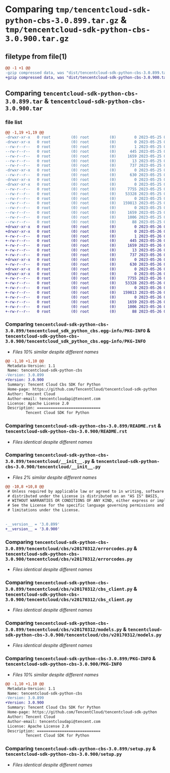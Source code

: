 # Comparing `tmp/tencentcloud-sdk-python-cbs-3.0.899.tar.gz` & `tmp/tencentcloud-sdk-python-cbs-3.0.900.tar.gz`

## filetype from file(1)

```diff
@@ -1 +1 @@
-gzip compressed data, was "dist/tencentcloud-sdk-python-cbs-3.0.899.tar", last modified: Thu May 25 00:19:13 2023, max compression
+gzip compressed data, was "dist/tencentcloud-sdk-python-cbs-3.0.900.tar", last modified: Fri May 26 02:12:36 2023, max compression
```

## Comparing `tencentcloud-sdk-python-cbs-3.0.899.tar` & `tencentcloud-sdk-python-cbs-3.0.900.tar`

### file list

```diff
@@ -1,19 +1,19 @@
-drwxr-xr-x   0 root         (0) root         (0)        0 2023-05-25 00:19:13.000000 tencentcloud-sdk-python-cbs-3.0.899/
-drwxr-xr-x   0 root         (0) root         (0)        0 2023-05-25 00:19:13.000000 tencentcloud-sdk-python-cbs-3.0.899/tencentcloud_sdk_python_cbs.egg-info/
--rw-r--r--   0 root         (0) root         (0)        1 2023-05-25 00:19:13.000000 tencentcloud-sdk-python-cbs-3.0.899/tencentcloud_sdk_python_cbs.egg-info/dependency_links.txt
--rw-r--r--   0 root         (0) root         (0)      445 2023-05-25 00:19:13.000000 tencentcloud-sdk-python-cbs-3.0.899/tencentcloud_sdk_python_cbs.egg-info/SOURCES.txt
--rw-r--r--   0 root         (0) root         (0)     1659 2023-05-25 00:19:13.000000 tencentcloud-sdk-python-cbs-3.0.899/tencentcloud_sdk_python_cbs.egg-info/PKG-INFO
--rw-r--r--   0 root         (0) root         (0)       13 2023-05-25 00:19:13.000000 tencentcloud-sdk-python-cbs-3.0.899/tencentcloud_sdk_python_cbs.egg-info/top_level.txt
--rw-r--r--   0 root         (0) root         (0)      737 2023-05-25 00:19:13.000000 tencentcloud-sdk-python-cbs-3.0.899/README.rst
-drwxr-xr-x   0 root         (0) root         (0)        0 2023-05-25 00:19:13.000000 tencentcloud-sdk-python-cbs-3.0.899/tencentcloud/
--rw-r--r--   0 root         (0) root         (0)      630 2023-05-25 00:19:13.000000 tencentcloud-sdk-python-cbs-3.0.899/tencentcloud/__init__.py
-drwxr-xr-x   0 root         (0) root         (0)        0 2023-05-25 00:19:13.000000 tencentcloud-sdk-python-cbs-3.0.899/tencentcloud/cbs/
-drwxr-xr-x   0 root         (0) root         (0)        0 2023-05-25 00:19:13.000000 tencentcloud-sdk-python-cbs-3.0.899/tencentcloud/cbs/v20170312/
--rw-r--r--   0 root         (0) root         (0)     7755 2023-05-25 00:19:13.000000 tencentcloud-sdk-python-cbs-3.0.899/tencentcloud/cbs/v20170312/errorcodes.py
--rw-r--r--   0 root         (0) root         (0)    53328 2023-05-25 00:19:13.000000 tencentcloud-sdk-python-cbs-3.0.899/tencentcloud/cbs/v20170312/cbs_client.py
--rw-r--r--   0 root         (0) root         (0)        0 2023-05-25 00:19:13.000000 tencentcloud-sdk-python-cbs-3.0.899/tencentcloud/cbs/v20170312/__init__.py
--rw-r--r--   0 root         (0) root         (0)   159813 2023-05-25 00:19:13.000000 tencentcloud-sdk-python-cbs-3.0.899/tencentcloud/cbs/v20170312/models.py
--rw-r--r--   0 root         (0) root         (0)        0 2023-05-25 00:19:13.000000 tencentcloud-sdk-python-cbs-3.0.899/tencentcloud/cbs/__init__.py
--rw-r--r--   0 root         (0) root         (0)     1659 2023-05-25 00:19:13.000000 tencentcloud-sdk-python-cbs-3.0.899/PKG-INFO
--rw-r--r--   0 root         (0) root         (0)     1006 2023-05-25 00:19:13.000000 tencentcloud-sdk-python-cbs-3.0.899/setup.py
--rw-r--r--   0 root         (0) root         (0)       88 2023-05-25 00:19:13.000000 tencentcloud-sdk-python-cbs-3.0.899/setup.cfg
+drwxr-xr-x   0 root         (0) root         (0)        0 2023-05-26 02:12:36.000000 tencentcloud-sdk-python-cbs-3.0.900/
+drwxr-xr-x   0 root         (0) root         (0)        0 2023-05-26 02:12:36.000000 tencentcloud-sdk-python-cbs-3.0.900/tencentcloud_sdk_python_cbs.egg-info/
+-rw-r--r--   0 root         (0) root         (0)        1 2023-05-26 02:12:36.000000 tencentcloud-sdk-python-cbs-3.0.900/tencentcloud_sdk_python_cbs.egg-info/dependency_links.txt
+-rw-r--r--   0 root         (0) root         (0)      445 2023-05-26 02:12:36.000000 tencentcloud-sdk-python-cbs-3.0.900/tencentcloud_sdk_python_cbs.egg-info/SOURCES.txt
+-rw-r--r--   0 root         (0) root         (0)     1659 2023-05-26 02:12:36.000000 tencentcloud-sdk-python-cbs-3.0.900/tencentcloud_sdk_python_cbs.egg-info/PKG-INFO
+-rw-r--r--   0 root         (0) root         (0)       13 2023-05-26 02:12:36.000000 tencentcloud-sdk-python-cbs-3.0.900/tencentcloud_sdk_python_cbs.egg-info/top_level.txt
+-rw-r--r--   0 root         (0) root         (0)      737 2023-05-26 02:12:36.000000 tencentcloud-sdk-python-cbs-3.0.900/README.rst
+drwxr-xr-x   0 root         (0) root         (0)        0 2023-05-26 02:12:36.000000 tencentcloud-sdk-python-cbs-3.0.900/tencentcloud/
+-rw-r--r--   0 root         (0) root         (0)      630 2023-05-26 02:12:36.000000 tencentcloud-sdk-python-cbs-3.0.900/tencentcloud/__init__.py
+drwxr-xr-x   0 root         (0) root         (0)        0 2023-05-26 02:12:36.000000 tencentcloud-sdk-python-cbs-3.0.900/tencentcloud/cbs/
+drwxr-xr-x   0 root         (0) root         (0)        0 2023-05-26 02:12:36.000000 tencentcloud-sdk-python-cbs-3.0.900/tencentcloud/cbs/v20170312/
+-rw-r--r--   0 root         (0) root         (0)     7755 2023-05-26 02:12:36.000000 tencentcloud-sdk-python-cbs-3.0.900/tencentcloud/cbs/v20170312/errorcodes.py
+-rw-r--r--   0 root         (0) root         (0)    53328 2023-05-26 02:12:36.000000 tencentcloud-sdk-python-cbs-3.0.900/tencentcloud/cbs/v20170312/cbs_client.py
+-rw-r--r--   0 root         (0) root         (0)        0 2023-05-26 02:12:36.000000 tencentcloud-sdk-python-cbs-3.0.900/tencentcloud/cbs/v20170312/__init__.py
+-rw-r--r--   0 root         (0) root         (0)   159813 2023-05-26 02:12:36.000000 tencentcloud-sdk-python-cbs-3.0.900/tencentcloud/cbs/v20170312/models.py
+-rw-r--r--   0 root         (0) root         (0)        0 2023-05-26 02:12:36.000000 tencentcloud-sdk-python-cbs-3.0.900/tencentcloud/cbs/__init__.py
+-rw-r--r--   0 root         (0) root         (0)     1659 2023-05-26 02:12:36.000000 tencentcloud-sdk-python-cbs-3.0.900/PKG-INFO
+-rw-r--r--   0 root         (0) root         (0)     1006 2023-05-26 02:12:36.000000 tencentcloud-sdk-python-cbs-3.0.900/setup.py
+-rw-r--r--   0 root         (0) root         (0)       88 2023-05-26 02:12:36.000000 tencentcloud-sdk-python-cbs-3.0.900/setup.cfg
```

### Comparing `tencentcloud-sdk-python-cbs-3.0.899/tencentcloud_sdk_python_cbs.egg-info/PKG-INFO` & `tencentcloud-sdk-python-cbs-3.0.900/tencentcloud_sdk_python_cbs.egg-info/PKG-INFO`

 * *Files 10% similar despite different names*

```diff
@@ -1,10 +1,10 @@
 Metadata-Version: 1.1
 Name: tencentcloud-sdk-python-cbs
-Version: 3.0.899
+Version: 3.0.900
 Summary: Tencent Cloud Cbs SDK for Python
 Home-page: https://github.com/TencentCloud/tencentcloud-sdk-python
 Author: Tencent Cloud
 Author-email: tencentcloudapi@tencent.com
 License: Apache License 2.0
 Description: ============================
         Tencent Cloud SDK for Python
```

### Comparing `tencentcloud-sdk-python-cbs-3.0.899/README.rst` & `tencentcloud-sdk-python-cbs-3.0.900/README.rst`

 * *Files identical despite different names*

### Comparing `tencentcloud-sdk-python-cbs-3.0.899/tencentcloud/__init__.py` & `tencentcloud-sdk-python-cbs-3.0.900/tencentcloud/__init__.py`

 * *Files 2% similar despite different names*

```diff
@@ -10,8 +10,8 @@
 # Unless required by applicable law or agreed to in writing, software
 # distributed under the License is distributed on an "AS IS" BASIS,
 # WITHOUT WARRANTIES OR CONDITIONS OF ANY KIND, either express or implied.
 # See the License for the specific language governing permissions and
 # limitations under the License.
 
 
-__version__ = '3.0.899'
+__version__ = '3.0.900'
```

### Comparing `tencentcloud-sdk-python-cbs-3.0.899/tencentcloud/cbs/v20170312/errorcodes.py` & `tencentcloud-sdk-python-cbs-3.0.900/tencentcloud/cbs/v20170312/errorcodes.py`

 * *Files identical despite different names*

### Comparing `tencentcloud-sdk-python-cbs-3.0.899/tencentcloud/cbs/v20170312/cbs_client.py` & `tencentcloud-sdk-python-cbs-3.0.900/tencentcloud/cbs/v20170312/cbs_client.py`

 * *Files identical despite different names*

### Comparing `tencentcloud-sdk-python-cbs-3.0.899/tencentcloud/cbs/v20170312/models.py` & `tencentcloud-sdk-python-cbs-3.0.900/tencentcloud/cbs/v20170312/models.py`

 * *Files identical despite different names*

### Comparing `tencentcloud-sdk-python-cbs-3.0.899/PKG-INFO` & `tencentcloud-sdk-python-cbs-3.0.900/PKG-INFO`

 * *Files 10% similar despite different names*

```diff
@@ -1,10 +1,10 @@
 Metadata-Version: 1.1
 Name: tencentcloud-sdk-python-cbs
-Version: 3.0.899
+Version: 3.0.900
 Summary: Tencent Cloud Cbs SDK for Python
 Home-page: https://github.com/TencentCloud/tencentcloud-sdk-python
 Author: Tencent Cloud
 Author-email: tencentcloudapi@tencent.com
 License: Apache License 2.0
 Description: ============================
         Tencent Cloud SDK for Python
```

### Comparing `tencentcloud-sdk-python-cbs-3.0.899/setup.py` & `tencentcloud-sdk-python-cbs-3.0.900/setup.py`

 * *Files identical despite different names*

